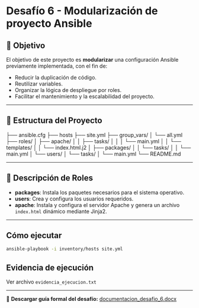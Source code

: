 # Desafío 6 - Modularización de proyecto Ansible

## 🎯 Objetivo

El objetivo de este proyecto es **modularizar** una configuración Ansible previamente implementada, con el fin de:
- Reducir la duplicación de código.
- Reutilizar variables.
- Organizar la lógica de despliegue por roles.
- Facilitar el mantenimiento y la escalabilidad del proyecto.

---

## 📁 Estructura del Proyecto

├── ansible.cfg
├── hosts
├── site.yml
├── group_vars/
│ └── all.yml
├── roles/
│ ├── apache/
│ │ ├── tasks/
│ │ │ └── main.yml
│ │ └── templates/
│ │ └── index.html.j2
│ ├── packages/
│ │ └── tasks/
│ │ └── main.yml
│ └── users/
│ └── tasks/
│ └── main.yml
└── README.md

---

## 🧩 Descripción de Roles

- **packages**: Instala los paquetes necesarios para el sistema operativo.
- **users**: Crea y configura los usuarios requeridos.
- **apache**: Instala y configura el servidor Apache y genera un archivo `index.html` dinámico mediante Jinja2.

---

## Cómo ejecutar

```bash
ansible-playbook -i inventory/hosts site.yml
```

## Evidencia de ejecución

Ver archivo `evidencia_ejecucion.txt`

---

📄 **Descargar guía formal del desafío:**
[documentacion_desafio_6.docx](./documentacion_desafio_6.docx)